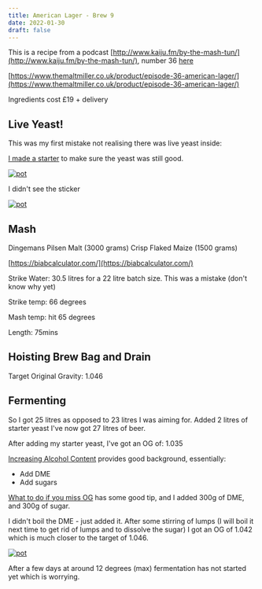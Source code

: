 ```yaml
---
title: American Lager - Brew 9
date: 2022-01-30
draft: false 
---
```




This is a recipe from a podcast [http://www.kaiju.fm/by-the-mash-tun/](http://www.kaiju.fm/by-the-mash-tun/), number 36 [here](https://www.kaiju.fm/by-the-mash-tun/36-american-lager/)


[https://www.themaltmiller.co.uk/product/episode-36-american-lager/](https://www.themaltmiller.co.uk/product/episode-36-american-lager/)

Ingredients cost £19 + delivery

## Live Yeast!

This was my first mistake not realising there was live yeast inside:

[I made a starter](/2022/02/03/yeast-starter/) to make sure the yeast was still good.


[![pot](/images/2021-12-30/live.jpg "pot")](/images/2021-12-30/live.jpg)

I didn't see the sticker

[![pot](/images/2021-12-30/wyeast.jpg "pot")](/images/2021-12-30/wyeast.jpg)

## Mash
Dingemans Pilsen Malt (3000 grams)
Crisp Flaked Maize (1500 grams)

[https://biabcalculator.com/](https://biabcalculator.com/) 

Strike Water: 30.5 litres for a 22 litre batch size. This was a mistake (don't know why yet)

Strike temp: 66 degrees

Mash temp: hit 65 degrees

Length: 75mins

## Hoisting Brew Bag and Drain

Target Original Gravity: 1.046

## Fermenting

So I got 25 litres as opposed to 23 litres I was aiming for. Added 2 litres of starter yeast I've now got 27 litres of beer.

After adding my starter yeast, I've got an OG of: 1.035

[Increasing Alcohol Content](https://www.northernbrewer.com/blogs/brewing-techniques/increasing-alcohol-content-of-beer-kits) provides good background, essentially:

- Add DME
- Add sugars

[What to do if you miss OG](https://www.altitudebrew.com/blogs/news/what-to-do-if-you-miss-your-original-gravity-numbers#:~:text=Assuming%20a%205%20gallon%20batch,lbs%20of%20DME%20to%20add.) has some good tip, and I added 300g of DME, and 300g of sugar.

I didn't boil the DME - just added it. After some stirring of lumps (I will boil it next time to get rid of lumps and to dissolve the sugar) I got an OG of 1.042 which is much closer to the target of 1.046. 

[![pot](/images/2022-02-03/lager.jpg "pot")](/images/2022-02-03/lager.jpg)

After a few days at around 12 degrees (max) fermentation has not started yet which is worrying.
